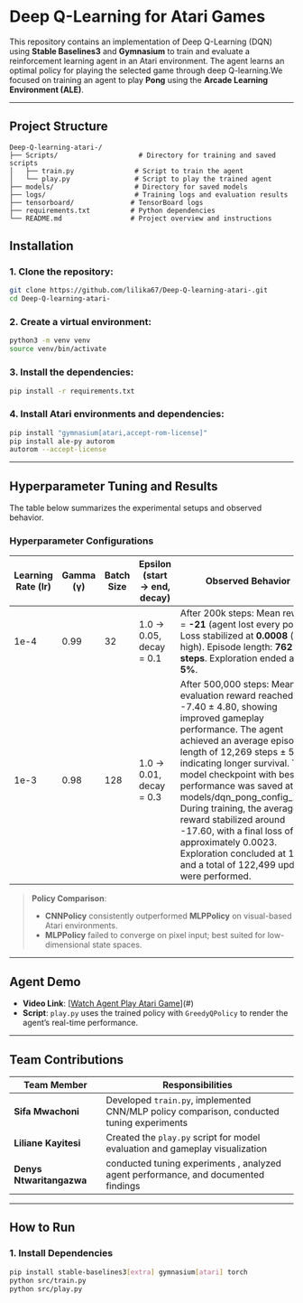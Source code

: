 #  Deep Q-Learning for Atari Games

This repository contains an implementation of Deep Q-Learning (DQN) using **Stable Baselines3** and **Gymnasium** to train and evaluate a reinforcement learning agent in an Atari environment. The agent learns an optimal policy for playing the selected game through deep Q-learning.We focused on training an agent to play **Pong** using the **Arcade Learning Environment (ALE)**.


---


##  Project Structure

```
Deep-Q-learning-atari-/
├── Scripts/                    # Directory for training and saved scripts
│   ├── train.py               # Script to train the agent
│   └── play.py                # Script to play the trained agent
├── models/                    # Directory for saved models
├── logs/                      # Training logs and evaluation results
├── tensorboard/              # TensorBoard logs
├── requirements.txt          # Python dependencies
└── README.md                 # Project overview and instructions
```

##  Installation

### 1. Clone the repository:
```bash
git clone https://github.com/lilika67/Deep-Q-learning-atari-.git
cd Deep-Q-learning-atari-
```

### 2. Create a virtual environment:
```bash
python3 -m venv venv
source venv/bin/activate  
```

### 3. Install the dependencies:
```bash
pip install -r requirements.txt
```

### 4. Install Atari environments and dependencies:
```bash
pip install "gymnasium[atari,accept-rom-license]"
pip install ale-py autorom
autorom --accept-license
```

---



##  Hyperparameter Tuning and Results

 The table below summarizes the experimental setups and observed behavior.

### Hyperparameter Configurations

| Learning Rate (lr) | Gamma (γ) | Batch Size | Epsilon (start → end, decay) | Observed Behavior                                                                                                                                                         |
| ------------------ | --------- | ---------- | ---------------------------- | ------------------------------------------------------------------------------------------------------------------------------------------------------------------------- |
| 1e-4               | 0.99      | 32         | 1.0 → 0.05, decay = 0.1      | After 200k steps: Mean reward = **-21** (agent lost every point). Loss stabilized at **0.0008** (still high). Episode length: **762 steps**. Exploration ended at **5%**. |
| 1e-3               | 0.98      | 128         | 1.0 → 0.01, decay = 0.3      | After 500,000 steps: Mean evaluation reward reached -7.40 ± 4.80, showing improved gameplay performance. The agent achieved an average episode length of 12,269 steps ± 550, indicating longer survival. The model checkpoint with best performance was saved at models/dqn_pong_config_1.zip. During training, the average reward stabilized around -17.60, with a final loss of approximately 0.0023. Exploration concluded at 1%, and a total of 122,499 updates were performed. |



> **Policy Comparison**:  
> - **CNNPolicy** consistently outperformed **MLPPolicy** on visual-based Atari environments.  
> - **MLPPolicy** failed to converge on pixel input; best suited for low-dimensional state spaces.

---

##  Agent Demo
- **Video Link**: [[Watch Agent Play Atari Game](https://youtu.be/ibV23DYnSFk)](#)  
- **Script**: `play.py` uses the trained policy with `GreedyQPolicy` to render the agent’s real-time performance.

---

## Team Contributions

| Team Member            | Responsibilities                                                                 |
|------------------------|----------------------------------------------------------------------------------|
| **Sifa Mwachoni**      | Developed `train.py`, implemented CNN/MLP policy comparison, conducted tuning experiments |
| **Liliane Kayitesi**   | Created the `play.py` script for model evaluation and gameplay visualization | Implemented model loading functionality with environment consistency checks |
| **Denys Ntwaritangazwa** | conducted tuning experiments , analyzed agent performance, and documented findings  |

---

##  How to Run

### 1. Install Dependencies

```bash
pip install stable-baselines3[extra] gymnasium[atari] torch
python src/train.py
python src/play.py

